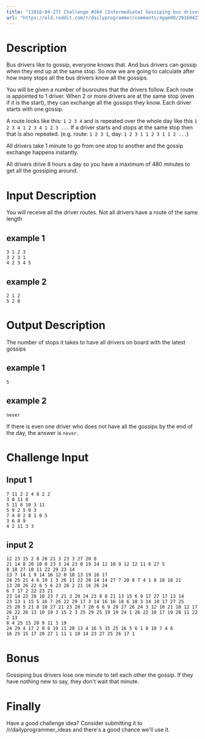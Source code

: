 ```yaml
---
title: "[2016-04-27] Challenge #264 [Intermediate] Gossiping bus drivers"
url: "https://old.reddit.com/r/dailyprogrammer/comments/4gqm90/20160427_challenge_264_intermediate_gossiping_bus/"
---
```


# Description

Bus drivers like to gossip, everyone knows that. And bus drivers can gossip when they end up at the same stop.
So now we are going to calculate after how many stops all the bus drivers know all the gossips.

You will be given a number of busroutes that the drivers follow. Each route is appointed to 1 driver.
When 2 or more drivers are at the same stop (even if it is the start), they can exchange all the gossips they know.
Each driver starts with one gossip.

A route looks like this: `1 2 3 4` and is repeated over the whole day like this `1 2 3 4 1 2 3 4 1 2 3 ...`
If a driver starts and stops at the same stop then that is also repeated. (e.g. route: `1 2 3 1`, day: `1 2 3 1 1 2 3 1 1 2 ...`)

All drivers take 1 minute to go from one stop to another and the gossip exchange happens instantly.

All drivers drive 8 hours a day so you have a maximum of 480 minutes to get all the gossiping around.

# Input Description

You will receive all the driver routes.
Not all drivers have a route of the same length

## example 1

    3 1 2 3
    3 2 3 1 
    4 2 3 4 5

## example 2

    2 1 2
    5 2 8

# Output Description

The number of stops it takes to have all drivers on board with the latest gossips

## example 1

    5

## example 2

    never
    
If there is even one driver who does not have all the gossips by the end of the day, the answer is `never`.


# Challenge Input
## Input 1

    7 11 2 2 4 8 2 2
    3 0 11 8
    5 11 8 10 3 11
    5 9 2 5 0 3
    7 4 8 2 8 1 0 5
    3 6 8 9
    4 2 11 3 3

## input 2

    12 23 15 2 8 20 21 3 23 3 27 20 0
    21 14 8 20 10 0 23 3 24 23 0 19 14 12 10 9 12 12 11 6 27 5
    8 18 27 10 11 22 29 23 14
    13 7 14 1 9 14 16 12 0 10 13 19 16 17
    24 25 21 4 6 19 1 3 26 11 22 28 14 14 27 7 20 8 7 4 1 8 10 18 21
    13 20 26 22 6 5 6 23 26 2 21 16 26 24
    6 7 17 2 22 23 21
    23 14 22 28 10 23 7 21 3 20 24 23 8 8 21 13 15 6 9 17 27 17 13 14
    23 13 1 15 5 16 7 26 22 29 17 3 14 16 16 18 6 10 3 14 10 17 27 25
    25 28 5 21 8 10 27 21 23 28 7 20 6 6 9 29 27 26 24 3 12 10 21 10 12 17
    26 22 26 13 10 19 3 15 2 3 25 29 25 19 19 24 1 26 22 10 17 19 28 11 22 2 13
    8 4 25 15 20 9 11 3 19
    24 29 4 17 2 0 8 19 11 28 13 4 16 5 15 25 16 5 6 1 0 19 7 4 6
    16 25 15 17 20 27 1 11 1 18 14 23 27 25 26 17 1

# Bonus

Gossiping bus drivers lose one minute to tell each other the gossip. If they have nothing new to say, they don't wait that minute.

# Finally
Have a good challenge idea? Consider submitting it to /r/dailyprogrammer_ideas and there's a good chance we'll use it.